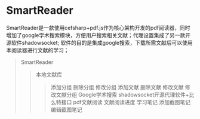 # SmartReader
SmartReader是一款使用cefsharp+pdf.js作为核心架构开发的pdf阅读器，同时增加了google学术搜索模块，方便用户搜索相关文献；代理设置集成了另一款开源软件shadowsocket;
软件的目的是集成google搜索，下载所需文献后可以使用本阅读器进行文献的学习；
>SmartReader
>>本地文献库
>>>添加分组
>>>删除分组
>>>修改分组
>>>添加文献
>>>删除文献
>>>修改文献
>>>修改文献分组
>>Google学术搜索
>>>shadowsocket开源代理软件+比么特接口
>>pdf文献阅读
>>>文献阅读进度
>>学习笔记
>>>添加截图笔记
>>>编辑截图笔记
